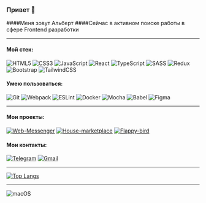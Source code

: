 ### Привет 👋

####Меня зовут Альберт
####Сейчас в активном поиске работы в сфере Frontend разработки

---
#### Мой стек:
![HTML5](https://img.shields.io/badge/html5-%23E34F26.svg?style=for-the-badge&logo=html5&logoColor=white)
![CSS3](https://img.shields.io/badge/css3-%231572B6.svg?style=for-the-badge&logo=css3&logoColor=white)
![JavaScript](https://img.shields.io/badge/javascript-%23323330.svg?style=for-the-badge&logo=javascript&logoColor=%23F7DF1E)
![React](https://img.shields.io/badge/react-%2320232a.svg?style=for-the-badge&logo=react&logoColor=%2361DAFB)
![TypeScript](https://img.shields.io/badge/typescript-%23007ACC.svg?style=for-the-badge&logo=typescript&logoColor=white)
![SASS](https://img.shields.io/badge/SASS-hotpink.svg?style=for-the-badge&logo=SASS&logoColor=white)
![Redux](https://img.shields.io/badge/redux-%23593d88.svg?style=for-the-badge&logo=redux&logoColor=white)
![Bootstrap](https://img.shields.io/badge/bootstrap-%23563D7C.svg?style=for-the-badge&logo=bootstrap&logoColor=white)
![TailwindCSS](https://img.shields.io/badge/tailwindcss-%2338B2AC.svg?style=for-the-badge&logo=tailwind-css&logoColor=white)

#### Умею пользоваться:
![Git](https://img.shields.io/badge/git-%23F05033.svg?style=for-the-badge&logo=git&logoColor=white)
![Webpack](https://img.shields.io/badge/webpack-%238DD6F9.svg?style=for-the-badge&logo=webpack&logoColor=black)
![ESLint](https://img.shields.io/badge/ESLint-4B3263?style=for-the-badge&logo=eslint&logoColor=white)
![Docker](https://img.shields.io/badge/docker-%230db7ed.svg?style=for-the-badge&logo=docker&logoColor=white)
![Mocha](https://img.shields.io/badge/-mocha-%238D6748?style=for-the-badge&logo=mocha&logoColor=white)
![Babel](https://img.shields.io/badge/Babel-F9DC3e?style=for-the-badge&logo=babel&logoColor=black)
![Figma](https://img.shields.io/badge/figma-%23F24E1E.svg?style=for-the-badge&logo=figma&logoColor=white)

---

#### Мои проекты:

[![Web-Messenger](https://img.shields.io/badge/-How_to_learn-141130?style=for-the-badge)](https://github.com/AlbertMrMaruk/Web-Messenger)
[![House-marketplace](https://img.shields.io/badge/-How_to_learn-141130?style=for-the-badge)](https://github.com/AlbertMrMaruk/House-marketplace)
[![Flappy-bird](https://img.shields.io/badge/-How_to_learn-141130?style=for-the-badge)](https://github.com/AlbertMrMaruk/Flappy-bird)


#### Мои контакты:
[![Telegram](https://img.shields.io/badge/-Telegram-141130?style=for-the-badge&logo=Telegram)](https://t.me/a_marukyan)
[![Gmail](https://img.shields.io/badge/-albert@qbitm.ru-141130?style=for-the-badge&logo=Gmail)](mailto:albert@qbitm.ru)

---
[![Top Langs](https://github-readme-stats.vercel.app/api/top-langs/?username=AlbertMrMaruk&layout=compact)](https://github.com/anuraghazra/github-readme-stats)
<br>

---
![macOS](https://img.shields.io/static/v1?label=macOS&message=user&color=141130&labelColor=ffffff&style=for-the-badge)

